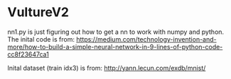 # VultureV2

nn1.py is just figuring out how to get a nn to work with numpy and python.
The inital code is from:
https://medium.com/technology-invention-and-more/how-to-build-a-simple-neural-network-in-9-lines-of-python-code-cc8f23647ca1

Inital dataset (train idx3) is from: 
http://yann.lecun.com/exdb/mnist/
